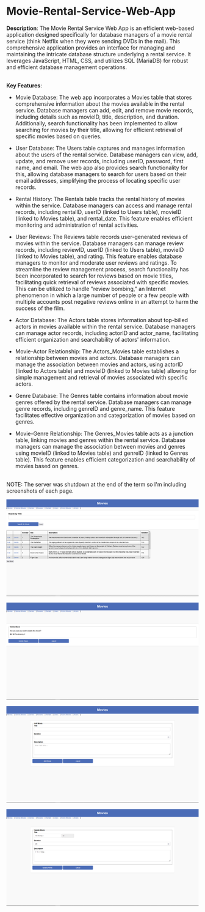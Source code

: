 # Movie-Rental-Service-Web-App
**Description**: The Movie Rental Service Web App is an efficient web-based application designed specifically for database managers of a movie rental service (think Netflix when they were sending DVDs in the mail). This comprehensive application provides an interface for managing and maintaining the intricate database structure underlying a rental service. It leverages JavaScript, HTML, CSS, and utilizes SQL (MariaDB) for robust and efficient database management operations. <br><br>


**Key Features**:

- Movie Database: The web app incorporates a Movies table that stores comprehensive information about the movies available in the rental service. Database managers can add, edit, and remove movie records, including details such as movieID, title, description, and duration. Additionally, search functionality has been implemented to allow searching for movies by their title, allowing for efficient retrieval of specific movies based on queries.

- User Database: The Users table captures and manages information about the users of the rental service. Database managers can view, add, update, and remove user records, including userID, password, first name, and email. The web app also provides search functionality for this, allowing database managers to search for users based on their email addresses, simplifying the process of locating specific user records.

- Rental History: The Rentals table tracks the rental history of movies within the service. Database managers can access and manage rental records, including rentalID, userID (linked to Users table), movieID (linked to Movies table), and rental_date. This feature enables efficient monitoring and administration of rental activities.

- User Reviews: The Reviews table records user-generated reviews of movies within the service. Database managers can manage review records, including reviewID, userID (linked to Users table), movieID (linked to Movies table), and rating. This feature enables database managers to monitor and moderate user reviews and ratings. To streamline the review management process, search functionality has been incorporated to search for reviews based on movie titles, facilitating quick retrieval of reviews associated with specific movies. This can be utilized to handle "review bombing," an Internet phenomenon in which a large number of people or a few people with multiple accounts post negative reviews online in an attempt to harm the success of the film.
    
- Actor Database: The Actors table stores information about top-billed actors in movies available within the rental service. Database managers can manage actor records, including actorID and actor_name, facilitating efficient organization and searchability of actors' information.

- Movie-Actor Relationship: The Actors_Movies table establishes a relationship between movies and actors. Database managers can manage the association between movies and actors, using actorID (linked to Actors table) and movieID (linked to Movies table) allowing for simple management and retrieval of movies associated with specific actors.

- Genre Database: The Genres table contains information about movie genres offered by the rental service. Database managers can manage genre records, including genreID and genre_name. This feature facilitates effective organization and categorization of movies based on genres.

- Movie-Genre Relationship: The Genres_Movies table acts as a junction table, linking movies and genres within the rental service. Database managers can manage the association between movies and genres using movieID (linked to Movies table) and genreID (linked to Genres table). This feature enables efficient categorization and searchability of movies based on genres. <br><br>



NOTE: The server was shutdown at the end of the term so I'm including screenshots of each page.

![Movies landing page](UI_Captures/Movies.PNG)

![Movies implementation of delete functionality](UI_Captures/Movies_DELETE.PNG)

![Movies implementation of insert functionality](UI_Captures/Movies_INSERT.PNG)

![Movies implementation of update functionality](UI_Captures/Movies_UPDATE.PNG)
